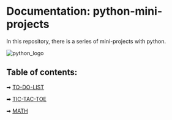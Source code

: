 # Documentation: python-mini-projects
In this repository, there is a series of mini-projects with python.

![python_logo](https://logos-world.net/wp-content/uploads/2021/10/Python-Logo.png)

## Table of contents:

➡ [TO-DO-LIST](https://github.com/GeorgiDN/python-mini-projects/tree/main/TO_DO_LIST)

➡ [TIC-TAC-TOE](https://github.com/GeorgiDN/python-mini-projects/tree/main/TIC_TAC_TOE)

➡ [MATH](https://github.com/GeorgiDN/python-mini-projects/tree/main/MATH)
